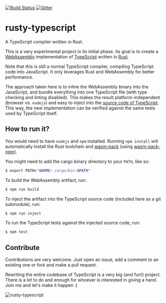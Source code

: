 [![Build Status](https://travis-ci.com/yever/rusty-typescript.svg?branch=master)](https://travis-ci.com/yever/rusty-typescript)
[![Gitter](https://badges.gitter.im/rusty-typescript/community.svg)](https://gitter.im/rusty-typescript/community?utm_source=badge&utm_medium=badge&utm_campaign=pr-badge)

# rusty-typescript
A TypeScript compiler written in Rust.

This is a very experimental project in its initial phase.
Its goal is to create a [WebAssembly](https://webassembly.org/)
implementation of [TypeScript](https://www.typescriptlang.org/)
written in [Rust](https://www.rust-lang.org/).

Note that this is still a normal TypeScript compiler, compiling TypeScript code into JavaScript. It only leverages Rust and WebAssembly for better performance.

The approach taken here is to inline the WebAssembly binary into the
JavaScript, and bundle everything into one TypeScript file (with type
checking and linting disabled).
This makes the result platform-independent (browser vs. `nodejs`) and easy
to inject into the [source code of TypeScript](https://github.com/Microsoft/TypeScript).
This way, the new implementation can be verified against the same tests used by TypeScript itself.

## How to run it?

You would need to have `nodejs` and `npm` installed. Running `npm install` will automatically install the Rust toolchain and [wasm-pack](https://github.com/rustwasm/wasm-pack) (using [wasm-pack-npm](https://github.com/robertohuertasm/wasm-pack-npm)). 

You might need to add the cargo binary directory to your `PATH`, like so:
```sh
$ export PATH="$HOME/.cargo/bin:$PATH"
```

To build the WebAssembly artifact, run:
```sh
$ npm run build
```

To inject the artifact into the TypeScript source code (included here as a git submodule), run:
```sh
$ npm run inject
```

To run the TypeScript tests against the injected source code, run:
```sh
$ npm test
```

## Contribute

Contributions are very welcome. Just open an issue, add a comment to an existing one or fork and make a pull request.

Rewriting the entire codebase of TypeScript is a very big (and fun!) project. There is a lot to do and enough for whoever is interested in giving a hand. Join me and let's make it happen :)

![rusty-typescript](https://media1.tenor.com/images/2ceb8a9146957d119d377e7c63b3d8fd/tenor.gif)

